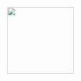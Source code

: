 <p align="center">
    <img src="https://axavgit.github.io/axavgit/assets/logo/black.svg" width="150px"/>
</p>
